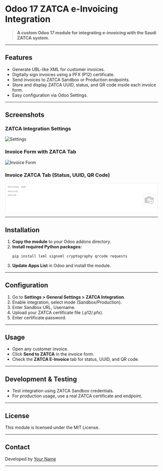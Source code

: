 # Odoo 17 ZATCA e-Invoicing Integration

> **A custom Odoo 17 module for integrating e-invoicing with the Saudi ZATCA system.**

---

## Features

- Generate UBL-like XML for customer invoices.
- Digitally sign invoices using a PFX (P12) certificate.
- Send invoices to ZATCA Sandbox or Production endpoints.
- Store and display ZATCA UUID, status, and QR code inside each invoice form.
- Easy configuration via Odoo Settings.

---

## Screenshots

### ZATCA Integration Settings
![Settings](screenshots/odoo_settings_zatca.png)

### Invoice Form with ZATCA Tab
![Invoice Form](screenshots/invoice_form_zatca.png)

### Invoice ZATCA Tab (Status, UUID, QR Code)
![ZATCA Tab](screenshots/invoice_zatca_tab.png)

---

## Installation

1. **Copy the module** to your Odoo addons directory.
2. **Install required Python packages:**
   ```bash
   pip install lxml signxml cryptography qrcode requests
   ```
3. **Update Apps List** in Odoo and install the module.

---

## Configuration

1. Go to **Settings > General Settings > ZATCA Integration**.
2. Enable integration, select mode (Sandbox/Production).
3. Enter Sandbox URL, Username.
4. Upload your ZATCA certificate file (.p12/.pfx).
5. Enter certificate password.

---

## Usage

- Open any customer invoice.
- Click **Send to ZATCA** in the invoice form.
- Check the **ZATCA E-Invoice** tab for status, UUID, and QR code.

---

## Development & Testing

- Test integration using ZATCA Sandbox credentials.
- For production usage, use a real ZATCA certificate and endpoint.

---

## License

This module is licensed under the MIT License.

---

## Contact

Developed by [Your Name](https://github.com/USERNAME)

---

